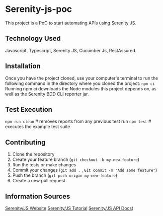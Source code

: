 # Serenity-js-poc
This project is a PoC to start automating APIs using Serenity JS.

## Technology Used
Javascript, Typescript, Serenity JS, Cucumber Js, RestAssured.

## Installation
Once you have the project cloned, use your computer's terminal to run the following command in the directory where you cloned the project:
`npm ci`
Running npm ci downloads the Node modules this project depends on, as well as the Serenity BDD CLI reporter jar.

## Test Execution
`npm run clean`           # removes reports from any previous test run
`npm test`                # executes the example test suite


## Contributing
1. Clone the repository
2. Create your feature branch (`git checkout -b my-new-feature`)
3. Run the tests or make changes
4. Commit your changes (`git add .` , `Git commit -m "Add some feature"`)
5. Push the branch (`git push origin my-new-feature`)
6. Create a new pull request

## Information Sources
 [Serenity/JS Website](https://serenity-js.org/)
 [Serenity/JS Tutorial](https://serenity-js.org/handbook/thinking-in-serenity-js/index.html)
 [Serenity/JS API Docs](https://serenity-js.org/modules/))

